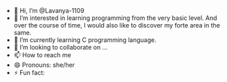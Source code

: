 - 👋 Hi, I’m @Lavanya-1109
- 👀 I’m interested in learning programming from the very basic level. And over the course of time, I would also like to discover my forte area in the same. 
- 🌱 I’m currently learning C programming language.
- 💞️ I’m looking to collaborate on ...
- 📫 How to reach me 
- 😄 Pronouns: she/her
- ⚡ Fun fact: 

<!---
Lavanya-1109/Lavanya-1109 is a ✨ special ✨ repository because its `README.md` (this file) appears on your GitHub profile.
You can click the Preview link to take a look at your changes.
--->
